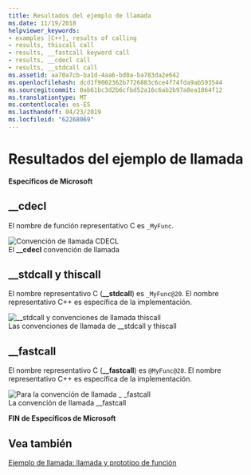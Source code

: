 ```yaml
---
title: Resultados del ejemplo de llamada
ms.date: 11/19/2018
helpviewer_keywords:
- examples [C++], results of calling
- results, thiscall call
- results, __fastcall keyword call
- results, __cdecl call
- results, __stdcall call
ms.assetid: aa70a7cb-ba1d-4aa6-bd0a-ba783da2e642
ms.openlocfilehash: dcd1f9002362b7726883c6ce4f74fda9ab593544
ms.sourcegitcommit: 0ab61bc3d2b6cfbd52a16c6ab2b97a8ea1864f12
ms.translationtype: MT
ms.contentlocale: es-ES
ms.lasthandoff: 04/23/2019
ms.locfileid: "62268069"
---
```

# <a name="results-of-calling-example"></a>Resultados del ejemplo de llamada

**Específicos de Microsoft**

## <a name="cdecl"></a>__cdecl

El nombre de función representativo C es `_MyFunc`.

![Convención de llamada CDECL](../cpp/media/vc37i01.gif "convención de llamada CDECL") <br/>
El **__cdecl** convención de llamada

## <a name="stdcall-and-thiscall"></a>__stdcall y thiscall

El nombre representativo C (**__stdcall**) es `_MyFunc@20`. El nombre representativo C++ es específica de la implementación.

![&#95;&#95;stdcall y convenciones de llamada thiscall](../cpp/media/vc37i02.gif "&#95;&#95;stdcall y convenciones de llamada thiscall") <br/>
Las convenciones de llamada de __stdcall y thiscall

## <a name="fastcall"></a>__fastcall

El nombre representativo C (**__fastcall**) es `@MyFunc@20`. El nombre representativo C++ es específica de la implementación.

![Para la convención de llamada &#95; &#95;fastcall](../cpp/media/vc37i03.gif "para la convención de llamada &#95; &#95;fastcall") <br/>
La convención de llamada __fastcall

**FIN de Específicos de Microsoft**

## <a name="see-also"></a>Vea también

[Ejemplo de llamada: llamada y prototipo de función](../cpp/calling-example-function-prototype-and-call.md)